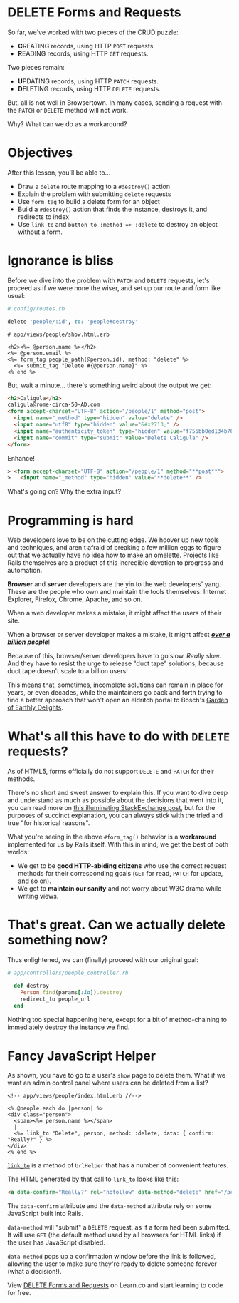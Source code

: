 # DELETE Forms and Requests

So far, we've worked with two pieces of the CRUD puzzle:

- **C**REATING records, using HTTP `POST` requests
- **R**EADING records, using HTTP `GET` requests.

Two pieces remain:

- **U**PDATING records, using HTTP `PATCH` requests.
- **D**ELETING records, using HTTP `DELETE` requests.

But, all is not well in Browsertown. In many cases, sending a request with
the `PATCH` or `DELETE` method will not work.

Why? What can we do as a workaround?


# Objectives

After this lesson, you'll be able to...

- Draw a `delete` route mapping to a `#destroy()` action
- Explain the problem with submitting `delete` requests
- Use `form_tag` to build a delete form for an object
- Build a `#destroy()` action that finds the instance, destroys it, and
  redirects to index
- Use `link_to` and `button_to :method => :delete` to destroy an object without
  a form.


# Ignorance is bliss

Before we dive into the problem with `PATCH` and `DELETE` requests, let's proceed
as if we were none the wiser, and set up our route and form like usual:

```ruby
# config/routes.rb

delete 'people/:id', to: 'people#destroy'
```

```erb
# app/views/people/show.html.erb

<h2><%= @person.name %></h2>
<%= @person.email %>
<%= form_tag people_path(@person.id), method: "delete" %>
  <%= submit_tag "Delete #{@person.name}" %>
<% end %>
```

But, wait a minute... there's something weird about the output we get:

```html
<h2>Caligula</h2>
caligula@rome-circa-50-AD.com
<form accept-charset="UTF-8" action="/people/1" method="post">
  <input name="_method" type="hidden" value="delete" />
  <input name="utf8" type="hidden" value="&#x2713;" />
  <input name="authenticity_token" type="hidden" value="f755bb0ed134b76c432144748a6d4b7a7ddf2b71" />
  <input name="commit" type="submit" value="Delete Caligula" />
</form>
```

Enhance!
```html
> <form accept-charset="UTF-8" action="/people/1" method="**post**">
>   <input name="_method" type="hidden" value="**delete**" />
```

What's going on? Why the extra input?


# Programming is hard

Web developers love to be on the cutting edge. We hoover up new tools and
techniques, and aren't afraid of breaking a few million eggs to figure out that
we actually have no idea how to make an omelette. Projects like Rails themselves
are a product of this incredible devotion to progress and automation.

**Browser** and **server** developers are the yin to the web developers' yang.
These are the people who own and maintain the tools themselves: Internet
Explorer, Firefox, Chrome, Apache, and so on.

When a web developer makes a mistake, it might affect the users of their site.

When a browser or server developer makes a mistake, it might affect [***over a
billion people***][chrome_billion_users]!

[chrome_billion_users]: http://venturebeat.com/2015/05/28/google-chrome-now-has-over-1-billion-users/

Because of this, browser/server developers have to go slow. *Really* slow. And
they have to resist the urge to release "duct tape" solutions, because duct tape
doesn't scale to a billion users!

This means that, sometimes, incomplete solutions can remain in place for years,
or even decades, while the maintainers go back and forth trying to find a better
approach that won't open an eldritch portal to Bosch's [Garden of Earthly
Delights][earthly_delights].

[earthly_delights]: https://www.khanacademy.org/humanities/renaissance-reformation/northern/hieronymus-bosch/a/bosch-the-garden-of-earthly-delights


# What's all this have to do with `DELETE` requests?

As of HTML5, forms officially do not support `DELETE` and `PATCH` for their
methods.

There's no short and sweet answer to explain this. If you want to dive deep and
understand as much as possible about the decisions that went into it, you can
read more on [this illuminating StackExchange post][why_no_put_delete], but for
the purposes of succinct explanation, you can always stick with the tried and
true "for historical reasons".

[why_no_put_delete]: http://programmers.stackexchange.com/questions/114156/why-are-there-are-no-put-and-delete-methods-on-html-forms

What you're seeing in the above `#form_tag()` behavior is a **workaround**
implemented for us by Rails itself. With this in mind, we get the best of both
worlds:

- We get to be **good HTTP-abiding citizens** who use the correct request
  methods for their corresponding goals (`GET` for read, `PATCH` for update, and
  so on).
- We get to **maintain our sanity** and not worry about W3C drama while writing
  views.


# That's great. Can we actually delete something now?

Thus enlightened, we can (finally) proceed with our original goal:

```ruby
# app/controllers/people_controller.rb

  def destroy
    Person.find(params[:id]).destroy
    redirect_to people_url
  end
```

Nothing too special happening here, except for a bit of method-chaining to
immediately destroy the instance we find.


# Fancy JavaScript Helper

As shown, you have to go to a user's `show` page to delete them. What if we want
an admin control panel where users can be deleted from a list?

```erb
<!-- app/views/people/index.html.erb //-->

<% @people.each do |person| %>
<div class="person">
  <span><%= person.name %></span>
  |
  <%= link_to "Delete", person, method: :delete, data: { confirm: "Really?" } %>
</div>
<% end %>
```

[`link_to`][url_helper_link_to] is a method of `UrlHelper` that has a number of
convenient features.

[url_helper_link_to]: http://api.rubyonrails.org/classes/ActionView/Helpers/UrlHelper.html#method-i-link_to

The HTML generated by that call to `link_to` looks like this:

```html
<a data-confirm="Really?" rel="nofollow" data-method="delete" href="/people/1">Delete</a>
```

The `data-confirm` attribute and the `data-method` attribute rely on some
JavaScript built into Rails.

`data-method` will "submit" a `DELETE` request, as if a form had been submitted.
It will use `GET` (the default method used by all browsers for HTML links) if
the user has JavaScript disabled.

`data-method` pops up a confirmation window before the link is followed,
allowing the user to make sure they're ready to delete someone forever (what a
decision!).


<p data-visibility='hidden'>View <a href='https://learn.co/lessons/delete-forms-rails' title='DELETE Forms and Requests'>DELETE Forms and Requests</a> on Learn.co and start learning to code for free.</p>
